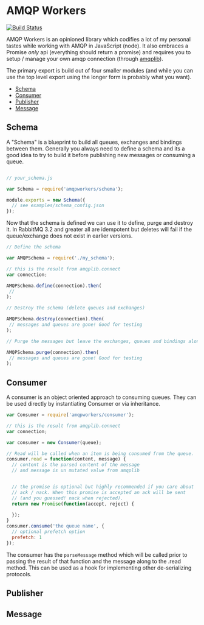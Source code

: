 # AMQP Workers

[![Build Status](https://travis-ci.org/lightsofapollo/amqpworkers.png)](https://travis-ci.org/lightsofapollo/amqpworkers)

AMQP Workers is an opinioned library which codifies a lot of my personal
tastes while working with AMQP in JavaScript (node). It also embraces a
Promise _only_ api (everything should return a promise) and requires you
to setup / manage your own amqp connection (through [amqplib](https://npmjs.org/package/amqplib)).

The primary export is build out of four smaller modules (and while you
can use the top level export using the longer form is probably what you
want).

- [Schema](#schema)
- [Consumer](#consumer)
- [Publisher](#publisher)
- [Message](#message)


## Schema

A "Schema" is a blueprint to build all queues, exchanges and bindings
between them. Generally you always need to define a schema and its a
good idea to try to build it before publishing new messages or consuming
a queue. 

```js

// your_schema.js

var Schema = require('amqpworkers/schema');

module.exports = new Schema({
  // see examples/schema_config.json
});

```

Now that the schema is defined we can use it to define, purge and
destroy it. In RabbitMQ 3.2 and greater all are idempotent but deletes
will fail if the queue/exchange does not exist in earlier versions.

```js
// Define the schema

var AMQPSchema = require('./my_schema');

// this is the result from amqplib.connect
var connection;

AMQPSchema.define(connection).then(
 //
);

// Destroy the schema (delete queues and exchanges)

AMQPSchema.destroy(connection).then(
 // messages and queues are gone! Good for testing
);

// Purge the messages but leave the exchanges, queues and bindings alone

AMQPSchema.purge(connection).then(
 // messages and queues are gone! Good for testing
);
```

## Consumer

A consumer is an object oriented approach to consuming queues. They can
be used directly by instantiating Consumer or via inheritance.

```js
var Consumer = require('amqpworkers/consumer');

// this is the result from amqplib.connect
var connection;

var consumer = new Consumer(queue);

// Read will be called when an item is being consumed from the queue.
consumer.read = function(content, message) {
  // content is the parsed content of the message
  // and message is un mutated value from amqplib


  // the promise is optional but highly recommended if you care about
  // ack / nack. When this promise is accepted an ack will be sent
  // (and you guessed! nack when rejected).
  return new Promise(function(accept, reject) {

  });
}
consumer.consume('the queue name', {
  // optional prefetch option
  prefetch: 1
});
```

The consumer has the `parseMessage` method which will be called prior
to passing the result of that function and the message along to the
.read method. This can be used as a hook for implementing other
de-serializing protocols.

## Publisher


## Message
